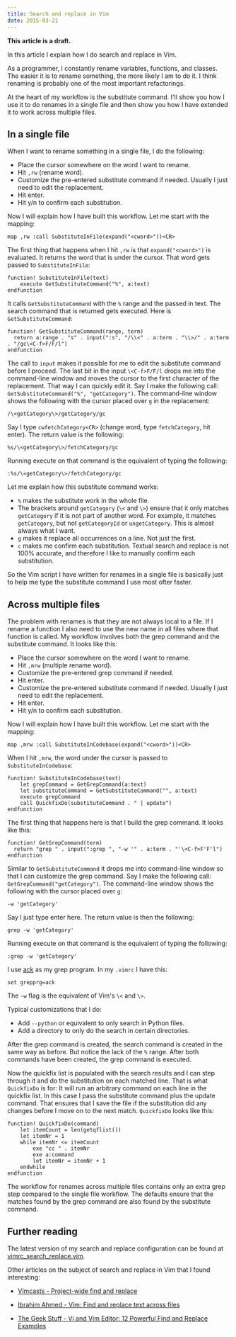 ```yaml
---
title: Search and replace in Vim
date: 2015-03-21
---
```


**This article is a draft.**

In this article I explain how I do search and replace in Vim.

As a programmer, I constantly rename variables, functions, and classes. The
easier it is to rename something, the more likely I am to do it. I think
renaming is probably one of the most important refactorings.

At the heart of my workflow is the substitute command. I'll show you how I
use it to do renames in a single file and then show you how I have extended it
to work across multiple files.

## In a single file

When I want to rename something in a single file, I do the following:

* Place the cursor somewhere on the word I want to rename.
* Hit `,rw` (rename word).
* Customize the pre-entered substitute command if needed. Usually I just need
  to edit the replacement.
* Hit enter.
* Hit y/n to confirm each substitution.

Now I will explain how I have built this workflow. Let me start with the
mapping:

    map ,rw :call SubstituteInFile(expand("<cword>"))<CR>

The first thing that happens when I hit `,rw` is that `expand("<cword>")` is
evaluated. It returns the word that is under the cursor. That word gets passed
to `SubstituteInFile`:

    function! SubstituteInFile(text)
        execute GetSubstituteCommand("%", a:text)
    endfunction

It calls `GetSubstituteCommand` with the `%` range and the passed in text. The
search command that is returned gets executed. Here is `GetSubstituteCommand`:

    function! GetSubstituteCommand(range, term)
      return a:range . "s" . input(":s", "/\\<" . a:term . "\\>/" . a:term . "/gc\<C-f>F/F/l")
    endfunction

The call to `input` makes it possible for me to edit the substitute command
before I proceed. The last bit in the input `\<C-f>F/F/l` drops me into the
command-line window and moves the cursor to the first character of the
replacement. That way I can quickly edit it. Say I make the following call:
`GetSubstituteCommand("%", "getCategory")`. The command-line window shows the
following with the cursor placed over `g` in the replacement:

    /\<getCategory\>/getCategory/gc

Say I type `cwfetchCategory<CR>` (change word, type `fetchCategory`, hit
enter). The return value is the following:

    %s/\<getCategory\>/fetchCategory/gc

Running execute on that command is the equivalent of typing the following:

    :%s/\<getCategory\>/fetchCategory/gc

Let me explain how this substitute command works:

* `%` makes the substitute work in the whole file.
* The brackets around `getCategory` (`\<` and `\>`) ensure that it only matches
  `getCategory` if it is not part of another word. For example, it matches
  `getCategory`, but not `getCategoryId` or `ungetCategory`. This is almost
  always what I want.
* `g` makes it replace all occurrences on a line. Not just the first.
* `c` makes me confirm each substitution. Textual search and replace is not
  100% accurate, and therefore I like to manually confirm each substitution.

So the Vim script I have written for renames in a single file is basically just
to help me type the substitute command I use most ofter faster.

## Across multiple files

The problem with renames is that they are not always local to a file. If I
rename a function I also need to use the new name in all files where that
function is called. My workflow involves both the grep command and the
substitute command. It looks like this:

* Place the cursor somewhere on the word I want to rename.
* Hit `,mrw` (multiple rename word).
* Customize the pre-entered grep command if needed.
* Hit enter.
* Customize the pre-entered substitute command if needed. Usually I just need
  to edit the replacement.
* Hit enter.
* Hit y/n to confirm each substitution.

Now I will explain how I have built this workflow. Let me start with the
mapping:

    map ,mrw :call SubstituteInCodebase(expand("<cword>"))<CR>

When I hit `,mrw`, the word under the cursor is passed to
`SubstituteInCodebase`:

    function! SubstituteInCodebase(text)
        let grepCommand = GetGrepCommand(a:text)
        let substituteCommand = GetSubstituteCommand("", a:text)
        execute grepCommand
        call QuickfixDo(substituteCommand . " | update")
    endfunction

The first thing that happens here is that I build the grep command. It looks
like this:

    function! GetGrepCommand(term)
      return "grep " . input(":grep ", "-w '" . a:term . "'\<C-f>F'F'l")
    endfunction

Similar to `GetSubstituteCommand` it drops me into command-line window so that
I can customize the grep command. Say I make the following call:
`GetGrepCommand("getCategory")`. The command-line window shows the following
with the cursor placed over `g`:

    -w 'getCategory'

Say I just type enter here. The return value is then the following:

    grep -w 'getCategory'

Running execute on that command is the equivalent of typing the following:

    :grep -w 'getCategory'

I use [ack](http://beyondgrep.com/) as my grep program. In my `.vimrc` I have
this:

    set grepprg=ack

The `-w` flag is the equivalent of Vim's `\<` and `\>`.

Typical customizations that I do:

* Add `--python` or equivalent to only search in Python files.
* Add a directory to only do the search in certain directories.

After the grep command is created, the search command is created in the same
way as before. But notice the lack of the `%` range. After both commands have
been created, the grep command is executed.

Now the quickfix list is populated with the search results and I can step
through it and do the substitution on each matched line. That is what
`QuickfixDo` is for: It will run an arbitrary command on each line in the
quickfix list. In this case I pass the substitute command plus the update
command.  That ensures that I save the file if the substitution did any changes
before I move on to the next match. `QuickfixDo` looks like this:

    function! QuickfixDo(command)
        let itemCount = len(getqflist())
        let itemNr = 1
        while itemNr <= itemCount
            exe "cc " . itemNr
            exe a:command
            let itemNr = itemNr + 1
        endwhile
    endfunction

The workflow for renames across multiple files contains only an extra grep step
compared to the single file workflow. The defaults ensure that the matches
found by the grep command are also found by the substitute command.

## Further reading

The latest version of my search and replace configuration can be found at
[vimrc_search_replace.vim](https://github.com/rickardlindberg/dotfiles/blob/master/.vim/vimrc_search_replace.vim).

Other articles on the subject of search and replace in Vim that I found
interesting:

* [Vimcasts - Project-wide find and replace](http://vimcasts.org/episodes/project-wide-find-and-replace/)

* [Ibrahim Ahmed - Vim: Find and replace text across files](http://www.ibrahim-ahmed.com/2008/01/find-and-replace-in-multiple-files-in.html)

* [The Geek Stuff - Vi and Vim Editor: 12 Powerful Find and Replace Examples](http://www.thegeekstuff.com/2009/04/vi-vim-editor-search-and-replace-examples/)
